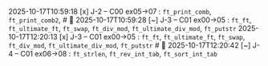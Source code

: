 2025-10-17T10:59:18	[x]	J-2 – C00 ex05→07 : `ft_print_comb`, `ft_print_comb2`, 	# 🎉
2025-10-17T10:59:28	[~]	J-3 – C01 ex00→05 : `ft_ft`, `ft_ultimate_ft`, `ft_swap`, `ft_div_mod`, `ft_ultimate_div_mod`, `ft_putstr`
2025-10-17T12:20:13	[x]	J-3 – C01 ex00→05 : `ft_ft`, `ft_ultimate_ft`, `ft_swap`, `ft_div_mod`, `ft_ultimate_div_mod`, `ft_putstr`	# 🎉
2025-10-17T12:20:42	[~]	J-4 – C01 ex06→08 : `ft_strlen`, `ft_rev_int_tab`, `ft_sort_int_tab`
